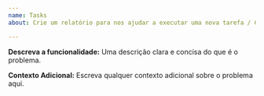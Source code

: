 ```yaml
---
name: Tasks
about: Crie um relatório para nos ajudar a executar uma nova tarefa / Crear un informe para ayudarnos a completar una nueva tarea / Create a report to help us complete a new task

---
```


**Descreva a funcionalidade:**
Uma descrição clara e concisa do que é o problema.

**Contexto Adicional:**
Escreva qualquer contexto adicional sobre o problema aqui.
